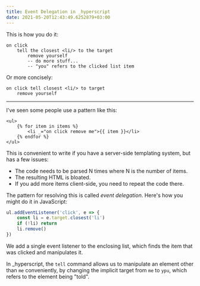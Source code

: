 ```yaml
---
title: Event Delegation in _hyperscript
date: 2021-05-20T12:43:49.6252879+03:00
---
```


This is how you do it:

~~~hyperscript
on click
	tell the closest <li/> to the target
		remove yourself
		-- do more stuff...
		-- "you" refers to the clicked list item
~~~

Or more concisely:

~~~hyperscript
on click tell closest <li/> to target
	remove yourself
~~~

_______________________________________________________________________________

I've seen some people use a pattern like this:

~~~jinja2
<ul>
	{% for item in items %}
		<li _="on click remove me">{{ item }}</li>
	{% endfor %}
</ul>
~~~

This is convenient to write if you have a server-side templating system, but has
a few issues:

* The code needs to be parsed N times where N is the number of items.
* The resulting HTML is bloated.
* If you add more items client-side, you need to repeat the code there.

The pattern for resolving this is called <dfn>event delegation</dfn>. Here's how
you might do it in JavaScript:

~~~javascript
ul.addEventListener('click', e => {
	const li = e.target.closest('li')
	if (!li) return
	li.remove()
})
~~~

We add a single event listener to the enclosing list, which finds the item that
was clicked and manipulates it.

In _hyperscript, the `tell` command allows us to manipulate an element other 
than `me` conveniently, by changing the implicit target from `me` to `ypu`, 
which refers to the element being "told".
